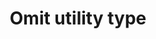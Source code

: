 ---
title: "Omit utility type"
description: "The Omit utility type lets you create an object type by omitting a set of properties from another type."
dependencies: ["passing-generics-to-types"]
link: "https://www.typescriptlang.org/docs/handbook/utility-types.html#omittype-keys"
---